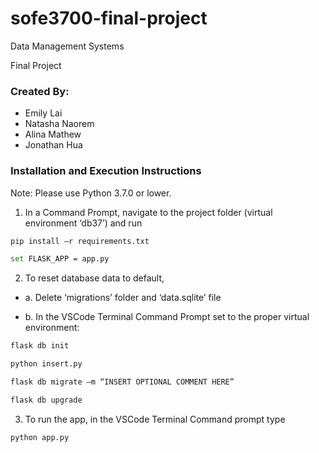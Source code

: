 # sofe3700-final-project

Data Management Systems

Final Project

[Intro Image]: .\MindNBodyApp.jpg

### Created By:
- Emily Lai
- Natasha Naorem
- Alina Mathew
- Jonathan Hua

### Installation and Execution Instructions
Note: Please use Python 3.7.0 or lower.

1. In a Command Prompt, navigate to the project folder (virtual environment ‘db37’) and run

```bash
pip install –r requirements.txt
```

```bash
set FLASK_APP = app.py
```

2. To reset database data to default, 

- a. Delete ‘migrations’ folder and ‘data.sqlite’ file

- b. In the VSCode Terminal Command Prompt set to the proper virtual environment:

```bash
flask db init
```
```bash
python insert.py
```
```bash
flask db migrate –m “INSERT OPTIONAL COMMENT HERE”
```
```bash
flask db upgrade
```

3. To run the app, in the VSCode Terminal Command prompt type

```bash
python app.py
```

<!-- TODO:

- Fix “TODO”s in the Python code, including Cohere functionality
- Get the buttons in the Add and Delete pages to navigate to the List page
- Incorporate an Admin page to search users by letter in name, etc.
- Get Delete and Add functions to work
- Make UI nice
 -->
